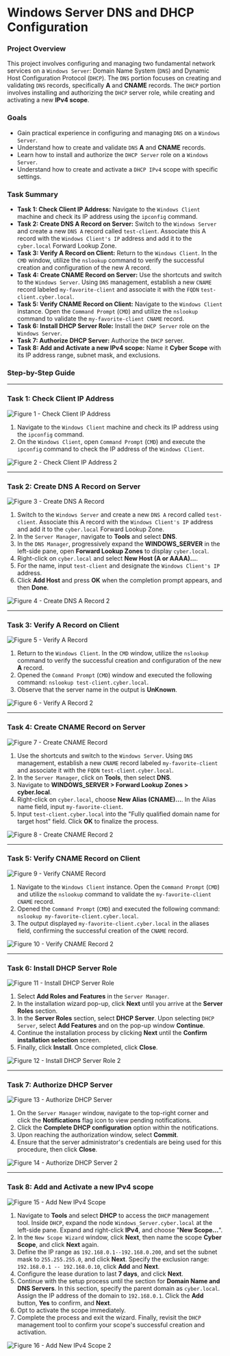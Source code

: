 # Windows Server DNS and DHCP Configuration

### Project Overview
This project involves configuring and managing two fundamental network services on a `Windows Server`: Domain Name System (`DNS`) and Dynamic Host Configuration Protocol (`DHCP`). The `DNS` portion focuses on creating and validating `DNS` records, specifically **A** and **CNAME** records. The `DHCP` portion involves installing and authorizing the `DHCP` server role, while creating and activating a new **IPv4 scope**.

### Goals
* Gain practical experience in configuring and managing `DNS` on a `Windows Server`.
* Understand how to create and validate `DNS` **A** and **CNAME** records.
* Learn how to install and authorize the `DHCP Server` role on a `Windows Server`.
* Understand how to create and activate a `DHCP IPv4` scope with specific settings.

### Task Summary
* **Task 1: Check Client IP Address:** Navigate to the `Windows Client` machine and check its IP address using the `ipconfig` command.
* **Task 2: Create DNS A Record on Server:** Switch to the `Windows Server` and create a new `DNS A` record called `test-client`. Associate this A record with the `Windows Client's IP` address and add it to the `cyber.local` Forward Lookup Zone.
* **Task 3: Verify A Record on Client:** Return to the `Windows Client`. In the `CMD` window, utilize the `nslookup` command to verify the successful creation and configuration of the new A record.
* **Task 4: Create CNAME Record on Server:** Use the shortcuts and switch to the `Windows Server`. Using `DNS` management, establish a new `CNAME` record labeled `my-favorite-client` and associate it with the `FQDN` `test-client.cyber.local`.
* **Task 5: Verify CNAME Record on Client:** Navigate to the `Windows Client` instance. Open the `Command Prompt` (`CMD`) and utilize the `nslookup` command to validate the `my-favorite-client CNAME` record.
* **Task 6: Install DHCP Server Role:** Install the `DHCP Server` role on the `Windows Server`.
* **Task 7: Authorize DHCP Server:** Authorize the `DHCP` server.
* **Task 8: Add and Activate a new IPv4 scope:** Name it **Cyber Scope** with its IP address range, subnet mask, and exclusions.

### Step-by-Step Guide

---

### Task 1: Check Client IP Address

![Figure 1 - Check Client IP Address](https://github.com/iagsalazar1-cs/System-Administration-Projects/blob/main/03-Configuring-DNS-and-DHCP-in-Windows-Server/images/Figure01_check_client_ip_address.png)

1. Navigate to the `Windows Client` machine and check its IP address using the `ipconfig` command.
2. On the `Windows Client`, open `Command Prompt` (`CMD`) and execute the `ipconfig` command to check the IP address of the `Windows Client`.

![Figure 2 - Check Client IP Address 2](https://github.com/iagsalazar1-cs/System-Administration-Projects/blob/main/03-Configuring-DNS-and-DHCP-in-Windows-Server/images/Figure02_check_client_ip_address_2.png)

---

### Task 2: Create DNS A Record on Server

![Figure 3 - Create DNS A Record](https://github.com/iagsalazar1-cs/System-Administration-Projects/blob/main/03-Configuring-DNS-and-DHCP-in-Windows-Server/images/Figure03_create_dns_a_record.png)

1. Switch to the `Windows Server` and create a new `DNS A` record called `test-client`. Associate this A record with the `Windows Client's IP` address and add it to the `cyber.local` Forward Lookup Zone.
2. In the `Server Manager`, navigate to **Tools** and select **DNS**.
3. In the `DNS Manager`, progressively expand the **WINDOWS_SERVER** in the left-side pane, open **Forward Lookup Zones** to display `cyber.local`.
4. Right-click on `cyber.local` and select **New Host (A or AAAA)...**.
5. For the name, input `test-client` and designate the `Windows Client's IP` address.
6. Click **Add Host** and press **OK** when the completion prompt appears, and then **Done**.

![Figure 4 - Create DNS A Record 2](https://github.com/iagsalazar1-cs/System-Administration-Projects/blob/main/03-Configuring-DNS-and-DHCP-in-Windows-Server/images/Figure04_create_dns_a_record_2.png)

---

### Task 3: Verify A Record on Client

![Figure 5 - Verify A Record](https://github.com/iagsalazar1-cs/System-Administration-Projects/blob/main/03-Configuring-DNS-and-DHCP-in-Windows-Server/images/Figure05_verify_a_record.png)

1. Return to the `Windows Client`. In the `CMD` window, utilize the `nslookup` command to verify the successful creation and configuration of the new **A** record.
2. Opened the `Command Prompt` (`CMD`) window and executed the following command: `nslookup test-client.cyber.local`.
3. Observe that the server name in the output is **UnKnown**.

![Figure 6 - Verify A Record 2](https://github.com/iagsalazar1-cs/System-Administration-Projects/blob/main/03-Configuring-DNS-and-DHCP-in-Windows-Server/images/Figure06_verify_a_record_2.png)

---

### Task 4: Create CNAME Record on Server

![Figure 7 - Create CNAME Record](https://github.com/iagsalazar1-cs/System-Administration-Projects/blob/main/03-Configuring-DNS-and-DHCP-in-Windows-Server/images/Figure07_create_cname_record.png)

1. Use the shortcuts and switch to the `Windows Server`. Using `DNS` management, establish a new `CNAME` record labeled `my-favorite-client` and associate it with the `FQDN` `test-client.cyber.local`.
2. In the `Server Manager`, click on **Tools**, then select **DNS**.
3. Navigate to **WINDOWS_SERVER > Forward Lookup Zones > cyber.local**.
4. Right-click on `cyber.local`, choose **New Alias (CNAME)...**. In the Alias name field, input `my-favorite-client`.
5. Input `test-client.cyber.local` into the "Fully qualified domain name for target host" field. Click **OK** to finalize the process.

![Figure 8 - Create CNAME Record 2](https://github.com/iagsalazar1-cs/System-Administration-Projects/blob/main/03-Configuring-DNS-and-DHCP-in-Windows-Server/images/Figure08_create_cname_record_2.png)

---

### Task 5: Verify CNAME Record on Client

![Figure 9 - Verify CNAME Record](https://github.com/iagsalazar1-cs/System-Administration-Projects/blob/main/03-Configuring-DNS-and-DHCP-in-Windows-Server/images/Figure09_verify_cname_record.png)

1. Navigate to the `Windows Client` instance. Open the `Command Prompt` (`CMD`) and utilize the `nslookup` command to validate the `my-favorite-client CNAME` record.
2. Opened the `Command Prompt` (`CMD`) and executed the following command: `nslookup my-favorite-client.cyber.local`.
3. The output displayed `my-favorite-client.cyber.local` in the aliases field, confirming the successful creation of the `CNAME` record.

![Figure 10 - Verify CNAME Record 2](https://github.com/iagsalazar1-cs/System-Administration-Projects/blob/main/03-Configuring-DNS-and-DHCP-in-Windows-Server/images/Figure10_verify_cname_record_2.png)

---

### Task 6: Install DHCP Server Role

![Figure 11 - Install DHCP Server Role](https://github.com/iagsalazar1-cs/System-Administration-Projects/blob/main/03-Configuring-DNS-and-DHCP-in-Windows-Server/images/Figure11_install_dhcp_role.png)

1. Select **Add Roles and Features** in the `Server Manager`.
2. In the installation wizard pop-up, click **Next** until you arrive at the **Server Roles** section.
3. In the **Server Roles** section, select **DHCP Server**. Upon selecting `DHCP Server`, select **Add Features** and on the pop-up window **Continue**.
4. Continue the installation process by clicking **Next** until the **Confirm installation selection** screen.
5. Finally, click **Install**. Once completed, click **Close**.

![Figure 12 - Install DHCP Server Role 2](https://github.com/iagsalazar1-cs/System-Administration-Projects/blob/main/03-Configuring-DNS-and-DHCP-in-Windows-Server/images/Figure12_install_dhcp_role_2.png)

---

### Task 7: Authorize DHCP Server

![Figure 13 - Authorize DHCP Server](https://github.com/iagsalazar1-cs/System-Administration-Projects/blob/main/03-Configuring-DNS-and-DHCP-in-Windows-Server/images/Figure13_authorize_dhcp_server.png)

1. On the `Server Manager` window, navigate to the top-right corner and click the **Notifications** flag icon to view pending notifications.
2. Click the **Complete DHCP configuration** option within the notifications.
3. Upon reaching the authorization window, select **Commit**.
4. Ensure that the server administrator's credentials are being used for this procedure, then click **Close**.

![Figure 14 - Authorize DHCP Server 2](https://github.com/iagsalazar1-cs/System-Administration-Projects/blob/main/03-Configuring-DNS-and-DHCP-in-Windows-Server/images/Figure14_authorize_dhcp_server_2.png)

---

### Task 8: Add and Activate a new IPv4 scope

![Figure 15 - Add New IPv4 Scope](https://github.com/iagsalazar1-cs/System-Administration-Projects/blob/main/03-Configuring-DNS-and-DHCP-in-Windows-Server/images/Figure15_add_new_ipv4_scope.png)

1. Navigate to **Tools** and select **DHCP** to access the `DHCP` management tool. Inside `DHCP`, expand the node `Windows_Server.cyber.local` at the left-side pane. Expand and right-click **IPv4**, and choose "**New Scope...**".
2. In the `New Scope Wizard` window, click **Next**, then name the scope **Cyber Scope**, and click **Next** again.
3. Define the IP range as `192.168.0.1--192.168.0.200`, and set the subnet mask to `255.255.255.0`, and click **Next**. Specify the exclusion range: `192.168.0.1 -- 192.168.0.10`, click **Add** and **Next**.
4. Configure the lease duration to last **7 days**, and click **Next**.
5. Continue with the setup process until the section for **Domain Name and DNS Servers**. In this section, specify the parent domain as `cyber.local`. Assign the IP address of the domain to `192.168.0.1`. Click the **Add** button, **Yes** to confirm, and **Next**.
6. Opt to activate the scope immediately.
7. Complete the process and exit the wizard. Finally, revisit the `DHCP` management tool to confirm your scope's successful creation and activation.

![Figure 16 - Add New IPv4 Scope 2](https://github.com/iagsalazar1-cs/System-Administration-Projects/blob/main/03-Configuring-DNS-and-DHCP-in-Windows-Server/images/Figure16_add_new_ipv4_scope_2.png)

